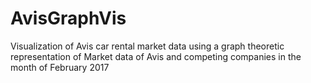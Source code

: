 # AvisGraphVis
Visualization of Avis car rental market data using a graph theoretic representation of Market data of Avis and competing companies in the month of February 2017
